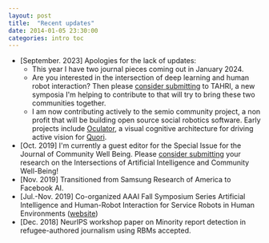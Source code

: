 ```yaml
---
layout: post
title:  "Recent updates"
date: 2014-01-05 23:30:00
categories: intro toc
---
```

* \[September. 2023\] Apologies for the lack of updates:
  * This year I have two journal pieces coming out in January 2024.
  * Are you interested in the intersection of deep learning and human robot interaction? Then please [consider submitting](https://tahri.org/) to TAHRI, a new symposia I'm helping to contribute to that will try to bring these two communities together.
  * I am now contributing actively to the semio community project, a non profit that will be building open source social robotics software. Early projects include [Oculator](https://github.com/semio-ai/oculator/), a visual cognitive architecture for driving active vision for [Quori](http://www.quori.org/about).
* \[Oct. 2019\] I'm currently a guest editor for the Special Issue for the Journal of Community Well Being. Please [consider submitting](https://ijcw.github.io/call-for-abstracts/) your research on the Intersections of Artificial Intelligence and Community Well-Being! 
* \[Nov. 2019\] Transitioned from Samsung Research of America to Facebook AI.
* \[Jul.-Nov. 2019\] Co-organized AAAI Fall Symposium Series Artificial Intelligence and Human-Robot Interaction for Service Robots in Human Environments ([website](https://ai-hri.github.io/2019/))
* \[Dec. 2018\] NeurIPS workshop paper on Minority report detection in refugee-authored journalism using RBMs accepted.
